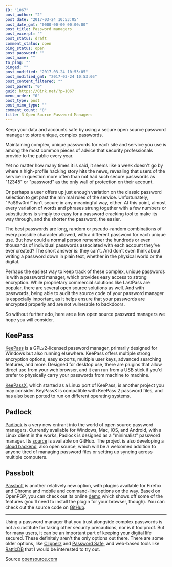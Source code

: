 ```yaml
---
ID: "1067"
post_author: "2"
post_date: "2017-03-24 10:53:05"
post_date_gmt: "0000-00-00 00:00:00"
post_title: Password managers
post_excerpt: ""
post_status: draft
comment_status: open
ping_status: open
post_password: ""
post_name: ""
to_ping: ""
pinged: ""
post_modified: "2017-03-24 10:53:05"
post_modified_gmt: "2017-03-24 10:53:05"
post_content_filtered: ""
post_parent: "0"
guid: https://0ink.net/?p=1067
menu_order: "0"
post_type: post
post_mime_type: ""
comment_count: "0"
title: 3 Open Source Password Managers
---
```


Keep your data and accounts safe by using a secure open source
password manager to store unique, complex passwords.

Maintaining complex, unique passwords for each site and service you
use is among the most common pieces of advice that security
professionals provide to the public every year.

Yet no matter how many times it is said, it seems like a week doesn't
go by where a high-profile hacking story hits the news, revealing that
users of the service in question more often than not had such secure
passwords as "12345" or "password" as the only wall of protection on
their account.

Or perhaps a user offers up just enough variation on the classic
password selection to get past the minimal rules of the service.
Unfortunately, "Pa$$w0rd!" isn't secure in any meaningful way, either.
At this point, almost every variation of words and phrases strung
together with a few numbers or substitutions is simply too easy for a
password cracking tool to make its way through, and the shorter the
password, the easier.

The best passwords are long, random or pseudo-random combinations of
every possible character allowed, with a different password for each
unique use. But how could a normal person remember the hundreds or
even thousands of individual passwords associated with each account
they've ever created? The short answer is: they can't. And don't even
think about writing a password down in plain text, whether in the
physical world or the digital.

Perhaps the easiest way to keep track of these complex, unique
passwords is with a password manager, which provides easy access to
strong encryption. While proprietary commercial solutions like LastPass
are popular, there are several open source solutions as well. And with
passwords, being able to audit the source code of your password manager
is especially important, as it helps ensure that your passwords are
encrypted properly and are not vulnerable to backdoors.

So without further ado, here are a few open source password managers
we hope you will consider.

## KeePass

[KeePass](http://keepass.info/) is a GPLv2-licensed password manager,
primarily designed for Windows but also running elsewhere. KeePass
offers multiple strong encryption options, easy exports, multiple
user keys, advanced searching features, and more. Designed for desktop
use, there are plugins that allow direct use from your web browser,
and it can run from a USB stick if you'd prefer to physically carry
your passwords from machine to machine.

[KeePassX](https://www.keepassx.org/), which started as a Linux port
of KeePass, is another project you may consider. KeyPassX is compatible
with KeePass 2 password files, and has also been ported to run on
different operating systems.

## Padlock

[Padlock](https://padlock.io/) is a very new entrant into the world of
open source password managers. Currently available for Windows, Mac,
iOS, and Android, with a Linux client in the works, Padlock is
designed as a "minimalist" password manager. Its
[source](https://github.com/MaKleSoft/padlock) is available on GitHub.
The project is also developing a
[cloud backend](https://github.com/maklesoft/padlock-cloud), also open
source, which will be a welcomed addition to anyone tired of managing
password files or setting up syncing across multiple computers.

## Passbolt

[Passbolt](https://padlock.io/) is another relatively new option, with
plugins available for Firefox and Chrome and mobile and command-line
options on the way. Based on OpenPGP, you can check out its online
[demo](https://demo.passbolt.com/auth/login) which shows off some of
the features (you'll need to install the plugin for your browser, though).
You can check out the source code on [GitHub](https://github.com/passbolt).

* * *

Using a password manager that you trust alongside complex passwords is
not a substitute for taking other security precautions, nor is it
foolproof. But for many users, it can be an important part of keeping
your digital life secured. These definitely aren't the only options
out there. There are some older options, like [Clipperz](https://clipperz.is/)
and [Password Safe](https://pwsafe.org/), and web-based tools like
[RatticDB](https://github.com/tildaslash/RatticWeb) that I would be
interested to try out.

Source [opensource.com](https://opensource.com/article/16/12/password-managers)
